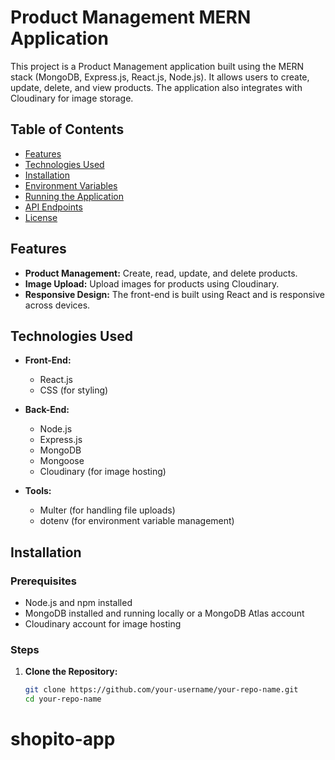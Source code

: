 # Product Management MERN Application

This project is a Product Management application built using the MERN stack (MongoDB, Express.js, React.js, Node.js). It allows users to create, update, delete, and view products. The application also integrates with Cloudinary for image storage.

## Table of Contents

- [Features](#features)
- [Technologies Used](#technologies-used)
- [Installation](#installation)
- [Environment Variables](#environment-variables)
- [Running the Application](#running-the-application)
- [API Endpoints](#api-endpoints)
- [License](#license)

## Features

- **Product Management:** Create, read, update, and delete products.
- **Image Upload:** Upload images for products using Cloudinary.
- **Responsive Design:** The front-end is built using React and is responsive across devices.

## Technologies Used

- **Front-End:**
  - React.js
  - CSS (for styling)

- **Back-End:**
  - Node.js
  - Express.js
  - MongoDB
  - Mongoose
  - Cloudinary (for image hosting)

- **Tools:**
  - Multer (for handling file uploads)
  - dotenv (for environment variable management)

## Installation

### Prerequisites

- Node.js and npm installed
- MongoDB installed and running locally or a MongoDB Atlas account
- Cloudinary account for image hosting

### Steps

1. **Clone the Repository:**

   ```bash
   git clone https://github.com/your-username/your-repo-name.git
   cd your-repo-name
# shopito-app
